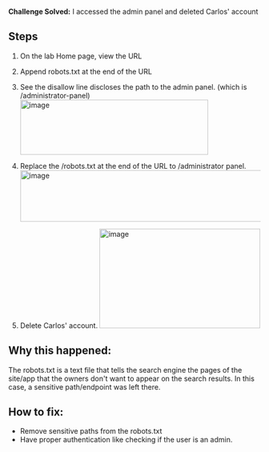 **Challenge Solved:** I accessed the admin panel and deleted Carlos' account 

## Steps
1. On the lab Home page, view the URL 
2. Append robots.txt at the end of the URL
3. See the disallow line discloses the path to the admin panel. (which is /administrator-panel)
   <img width="375" height="110" alt="image" src="https://github.com/user-attachments/assets/22526a69-083e-4c6b-8f55-d6ed89e13cc1" />
   
4. Replace the /robots.txt at the end of the URL to /administrator panel.
   <img width="846" height="103" alt="image" src="https://github.com/user-attachments/assets/fd3341ed-8efe-40f0-9e30-50f315e23451" />
   
5. Delete Carlos' account.
   <img width="321" height="199" alt="image" src="https://github.com/user-attachments/assets/c9fc24ff-4677-4ee9-9178-7d34811887db" />


## Why this happened:
The robots.txt is a text file that tells the search engine the pages of the site/app that the owners don't want to appear on the search results. 
In this case, a sensitive path/endpoint was left there.

## How to fix:
- Remove sensitive paths from the robots.txt
- Have proper authentication like checking if the user is an admin.
